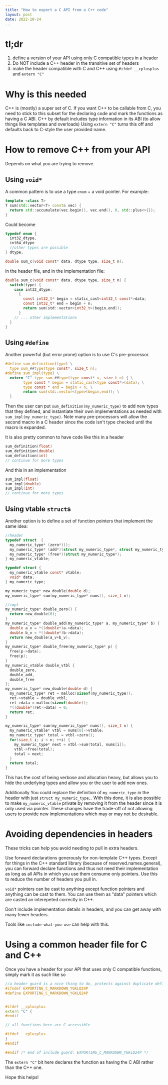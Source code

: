 ```yaml
---
title: "How to export a C API from a C++ code"
layout: post
date: 2022-10-24
...
```


# tl;dr


1. define a version of your API using only C compatible types in a header
2. Do NOT include a C++ header in the transitive set of headers
3. make the header compatible with C and C++ using `#ifdef __cplusplus` and `extern "C"`

# Why is this needed

C++ is (mostly) a super set of C.  If you want C++ to be callable from C, you
need to stick to this subset for the declaring code and mark the functions as
having a C ABI. C++ by default includes type information in its ABI (to allow
things like templates and overloads) Using `extern "C"` turns this off and
defaults back to C-style the user provided name.

# How to remove C++ from your API

Depends on what you are trying to remove.

## Using `void*`

A common pattern is to use a type `enum` + a void pointer.  For example:

```cpp
template <class T>
T sum(std::vector<T> const& vec) {
  return std::accumulate(vec.begin(), vec.end(), 0, std::plus<>{});
}
```

Could become

```c
typedef enum {
  int32_dtype,
  int64_dtype
  //other types are possible
} dtype;

double sum_c(void const* data, dtype type, size_t n);
```

in the header file, and in the implementation file:

```c
double sum_c(void const* data, dtype type, size_t n) {
  switch(type) {
    case int32_dtype:
      {
        const int32_t* begin = static_cast<int32_t const*>data;
        const int32_t* end = begin + n;
        return sum(std::vector<int32_t>(begin,end));
      }
    // ... other implementations
  }
}
```

## Using `#define`

Another powerful (but error prone) option is to use C's pre-processor.

```c
#define sum_definition(type) \
  type sum_##type(type const*, size_t n);
#define sum_impl(type) \
  extern "C" type sum_##type(type const* v, size_t n) { \
        type const * begin = static_cast<type const*>(data); \
        type const * end = begin + n; \
        return sum(std::vector<type>(begin,end)); \
  }
```

Then the user can put `sum_definition(my_numeric_type)` to add new types that they defined,
and instantiate their own implementations as needed with `sum_impl(my_numeric_type)`.  Note
many pre-processors will allow the second macro in a C header since the code
isn't type checked until the macro is expanded.

It is also pretty common to have code like this in a header

```cpp
sum_definition(float)
sum_definition(double)
sum_definition(int)
// continue for more types
```

And this in an implementation

```cpp
sum_impl(float)
sum_impl(double)
sum_impl(int)
// continue for more types
```

## Using vtable `struct`s

Another option is to define a set of function pointers that implement the same idea:
```c
//header
typedef struct  {
  my_numeric_type* (zero*)();
  my_numeric_type* (add*)(struct my_numeric_type*, struct my_numeric_type*);
  my_numeric_type* (free*)(struct my_numeric_type*);
} my_numeric_vtable;

typedef struct {
  my_numeric_vtable const* vtable;
  void* data;
} my_numeric_type;

my_numeric_type* new_double(double d);
my_numeric_type* sum(my_numeric_type* nums[], size_t n);

//impl
my_numeric_type* double_zero() {
  return new_double(0);
}
my_numeric_type* double_add(my_numeric_type* a, my_numeric_type* b) {
  double a_v = *((double*)a->data);
  double b_v = *((double*)b->data);
  return new_double(a_v+b_v);
}
my_numeric_type* double_free(my_numeric_type* p) {
  free(p->data);
  free(p);
}
my_numeric_vtable double_vtbl {
  double_zero,
  double_add,
  double_free
};
my_numeric_type* new_double(double d) {
  my_numeric_type* ret = malloc(sizeof(my_numeric_type));
  ret->vtable = double_vtbl;
  ret->data = malloc(sizeof(double));
  *((double*)ret->data) = 0;
  return ret;
}

my_numeric_type* sum(my_numeric_type* nums[], size_t n) {
  my_numeric_vtable* vtbl = nums[0]->vtable;
  my_numeric_type* total = vtbl->zero();
  for(size_t i; i < n; ++i) {
    my_numeric_type* next = vtbl->sum(total, nums[i]);
    vtbl->free(total);
    total = next;
  }
  return total;
}
```

This has the cost of being verbose and allocation heavy, but allows you to hide
the underlying types and allow you or the user to add new ones.

Additionally You could replace the definition of `my_numeric_type` in the
header with just `struct my_numeric_type;`.  With this done, it is also
possible to make `my_numeric_vtable` private by removing it from the header
since it is only used via pointer.    These changes have the trade-off
of not allowing users to provide new implementations which may or
may not be desirable.

# Avoiding dependencies in headers

These tricks can help you avoid needing to pull in extra headers.

Use forward declarations generously for non-template C++ types. Except for
things in the C++ standard library (because of reserved.names.general), you can
forward declare functions and thus not need their implementation as long as all
APIs in which you use them consume only pointers.  Use this to reduce the number 
of headers you pull in.

`void*` pointers can be cast to anything except function pointers and anything
can be cast to them.  You can use them as "data" pointers which are casted an
interepeted correctly in C++.

Don't include implementation details in headers, and you can get away with many fewer headers.

Tools like `include-what-you-use` can help with this.

# Using a common header file for C and C++

Once you have a header for your API that uses only C compatible functions, simply mark it as such like so


```cpp
//a header guard is a nice thing to do, protects against duplicate definitions
#ifndef EXPORTING_C_MARKDOWN_YGKLQ24P
#define EXPORTING_C_MARKDOWN_YGKLQ24P


#ifdef __cplusplus
extern "C" {
#endif

// all functions here are C accessible

#ifdef __cplusplus
}
#endif

#endif /* end of include guard: EXPORTING_C_MARKDOWN_YGKLQ24P */

```


The `extern "C"` bit here declares the function as having the C ABI rather than the C++ one.


Hope this helps!
